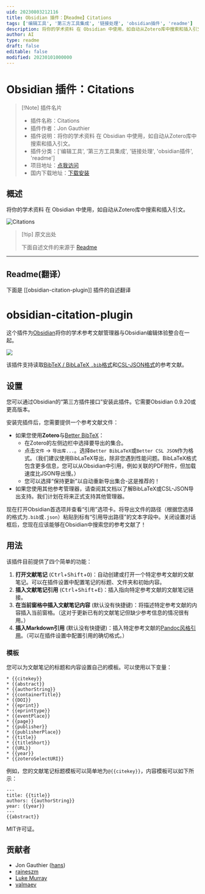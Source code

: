 ```yaml
---
uid: 20230803212116
title: Obsidian 插件：【Readme】Citations
tags: ['编辑工具', '第三方工具集成', '链接处理', 'obsidian插件', 'readme']
description: 将你的学术资料 在 Obsidian 中使用，如自动从Zotero库中搜索和插入引文。
author: AI
type: readme
draft: false
editable: false
modified: 20230101000000
---
```


# Obsidian 插件：Citations

> [!Note] 插件名片
> - 插件名称：Citations
> - 插件作者：Jon Gauthier
> - 插件说明：将你的学术资料 在 Obsidian 中使用，如自动从Zotero库中搜索和插入引文。
> - 插件分类：['编辑工具', '第三方工具集成', '链接处理', 'obsidian插件', 'readme']
> - 项目地址：[点我访问](https://github.com/hans/obsidian-citation-plugin)
> - 国内下载地址：[下载安装](https://pkmer.cn/products/plugin/pluginMarket/?obsidian-citation-plugin)

## 概述

将你的学术资料 在 Obsidian 中使用，如自动从Zotero库中搜索和插入引文。

![Citations](https://cdn.pkmer.cn/covers/obsidian-citation-plugin.PNG!pkmer)

> [!tip] 原文出处
> 
>下面自述文件的来源于 [Readme](https://ghproxy.net/https://raw.githubusercontent.com/hans/obsidian-citation-plugin/master/README.md)
> 

---

## Readme(翻译）

下面是 [[obsidian-citation-plugin]] 插件的自述翻译



# obsidian-citation-plugin

这个插件为[Obsidian](https://obsidian.md)将你的学术参考文献管理器与Obsidian编辑体验整合在一起。

![](screenshot.png)

该插件支持读取[BibTeX / BibLaTeX `.bib`格式][4]和[CSL-JSON格式][1]的参考文献。

## 设置

您可以通过Obsidian的“第三方插件接口”安装此插件。它需要Obsidian 0.9.20或更高版本。

安装完插件后，您需要提供一个参考文献文件：

- 如果您使用**Zotero**与[Better BibTeX][2]：
  - 在Zotero的左侧边栏中选择要导出的集合。
  - 点击`文件` -> `导出库...`。选择`Better BibLaTeX`或`Better CSL JSON`作为格式。（我们建议使用BibLaTeX导出，除非您遇到性能问题。BibLaTeX格式包含更多信息，您可以从Obsidian中引用，例如关联的PDF附件，但加载速度比JSON导出慢。）
  - 您可以选择“保持更新”以自动重新导出集合-这是推荐的！
- 如果您使用其他参考管理器，请查阅其文档以了解BibLaTeX或CSL-JSON导出支持。我们计划在将来正式支持其他管理器。

现在打开Obsidian首选项并查看“引用”选项卡。将导出文件的路径（根据您选择的格式为`.bib`或`.json`）粘贴到标有“引用导出路径”的文本字段中。关闭设置对话框后，您现在应该能够在Obsidian中搜索您的参考文献了！

## 用法

该插件目前提供了四个简单的功能：

1. **打开文献笔记** (<kbd>Ctrl</kbd>+<kbd>Shift</kbd>+<kbd>O</kbd>)：自动创建或打开一个特定参考文献的文献笔记。可以在插件设置中配置笔记的标题、文件夹和初始内容。
2. **插入文献笔记引用** (<kbd>Ctrl</kbd>+<kbd>Shift</kbd>+<kbd>E</kbd>)：插入指向特定参考文献的文献笔记链接。
3. **在当前窗格中插入文献笔记内容** (默认没有快捷键)：将描述特定参考文献的内容插入当前窗格。（这对于更新已有的文献笔记但缺少参考信息的情况很有用。）
4. **插入Markdown引用** (默认没有快捷键)：插入特定参考文献的[Pandoc风格引用][3]。（可以在插件设置中配置引用的确切格式。）

### 模板
您可以为文献笔记的标题和内容设置自己的模板。可以使用以下变量：

```
* {{citekey}}
* {{abstract}}
* {{authorString}}
* {{containerTitle}}
* {{DOI}}
* {{eprint}}
* {{eprinttype}}
* {{eventPlace}}
* {{page}}
* {{publisher}}
* {{publisherPlace}}
* {{title}}
* {{titleShort}}
* {{URL}}
* {{year}}
* {{zoteroSelectURI}}
```
例如，您的文献笔记标题模板可以简单地为`@{{citekey}}`，内容模板可以如下所示：
```
---
title: {{title}}
authors: {{authorString}}
year: {{year}}
---
{{abstract}}
```

MIT许可证。

## 贡献者

- Jon Gauthier ([hans](https://github.com/hans))
- [raineszm](https://github.com/raineszm)
- [Luke Murray](https://lukesmurray.com/)
- [valmaev](https://github.com/valmaev)

[1]: https://github.com/citation-style-language/schema#csl-json-schema
[2]: https://retorque.re/zotero-better-bibtex/
[3]: https://pandoc.org/MANUAL.html#extension-citations
[4]: http://www.bibtex.org/



